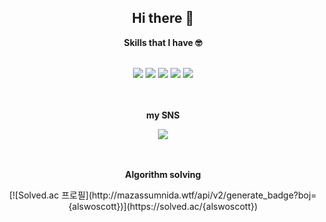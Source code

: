 <h2 align="center"> Hi there 👋 </h1>
<div align=center>
<span>
  <p><b>Skills that I have 🤓</b></p>
  <br/>
  <img src="https://img.shields.io/badge/Python-3776AB?style=for-the-badge&logo=Python&logoColor=white"/>
  <img src="https://img.shields.io/badge/Tensorflow-FF6F00?style=for-the-badge&logo=Tensorflow&logoColor=white"/>
  <img src="https://img.shields.io/badge/pytorch-EE4C2C?style=for-the-badge&logo=pytorch&logoColor=white"/>
  <img src="https://img.shields.io/badge/Flask-000000?style=for-the-badge&logo=Flask&logoColor=white"/>
  <img src="https://img.shields.io/badge/mysql-4479A1?style=for-the-badge&logo=mysql&logoColor=white"/>
</span>

<br/>
<br/>
<br/>

<span>
  <p><b>my SNS</b></p>
  <a href="https://velog.io/@mnnnj"><img src="https://img.shields.io/badge/velog-20C997?style=for-the-badge&logo=velog&logoColor=white"/></a>
</span>


<br/>
<br/>
<br/>
<span>
  <p><b>Algorithm solving</b></p>
  [![Solved.ac 프로필](http://mazassumnida.wtf/api/v2/generate_badge?boj={alswoscott})](https://solved.ac/{alswoscott}) 
</span>
</div>


<!--
**minseye/minseye** is a ✨ _special_ ✨ repository because its `README.md` (this file) appears on your GitHub profile.

Here are some ideas to get you started:

- 🔭 I’m currently working on ...
- 🌱 I’m currently learning ...
- 👯 I’m looking to collaborate on ...
- 🤔 I’m looking for help with ...
- 💬 Ask me about ...
- 📫 How to reach me: ...
- 😄 Pronouns: ...
- ⚡ Fun fact: ...
-->
